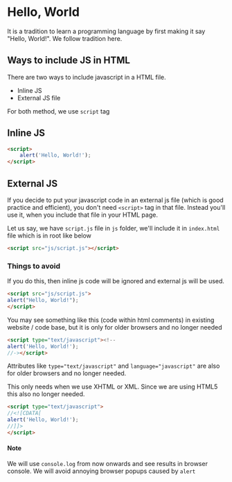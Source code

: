 # Hello, World    
It is a tradition to learn a programming language by first making it say "Hello, World!". We follow tradition here.

## Ways to include JS in HTML
There are two ways to include javascript in a HTML file.
* Inline JS
* External JS file

For both method, we use `script` tag

## Inline JS
```html
<script>
    alert('Hello, World!');
</script>
```

## External JS
If you decide to put your javascript code in an external js file (which is good practice and efficient), you don't need `<script>` tag in that file. Instead you'll use it, when you include that file in your HTML page.

Let us say, we have `script.js` file in `js` folder, we'll include it in `index.html` file which is in root like below
```html
<script src="js/script.js"></script>
```

### Things to avoid
If you do this, then inline js code will be ignored and external js will be used.
```html
<script src="js/script.js">
alert("Hello, World!");
</script>
```

You may see something like this (code within html comments) in existing website / code base, but it is only for older browsers and no longer needed
```html
<script type="text/javascript"><!--
alert('Hello, World!');
//-></script>
```
Attributes like `type="text/javascript"` and `language="javascript"` are also for older browsers and no longer needed.

This only needs when we use XHTML or XML. Since we are using HTML5 this also no longer needed.
```html
<script type="text/javascript">
//<![CDATA[
alert('Hello, World!');
//]]>
</script>
```

#### Note 
We will use `console.log` from now onwards and see results in browser console. We will avoid annoying browser popups caused by `alert`